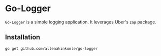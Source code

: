# Go-Logger

`Go-Logger` is a simple logging application. It leverages Uber's `zap` package.

## Installation
```
go get github.com/allenakinkunle/go-logger
```
